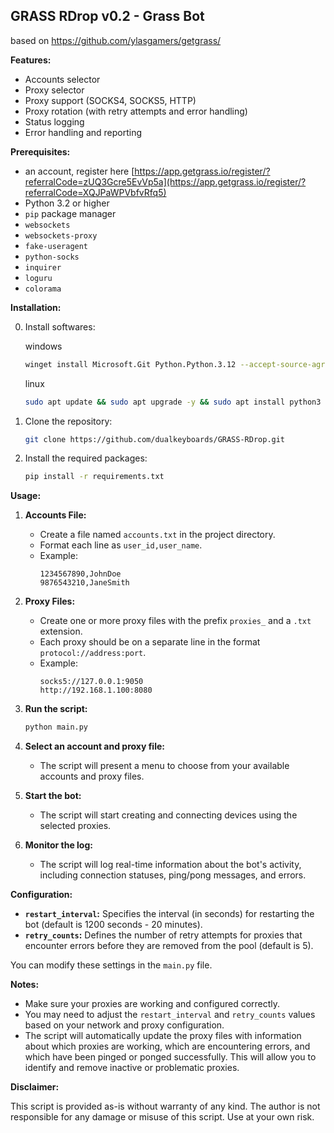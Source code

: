 ## GRASS RDrop v0.2 - Grass Bot

based on https://github.com/ylasgamers/getgrass/

**Features:**
* Accounts selector
* Proxy selector
* Proxy support (SOCKS4, SOCKS5, HTTP)
* Proxy rotation (with retry attempts and error handling)
* Status logging
* Error handling and reporting

**Prerequisites:**
* an account, register here [https://app.getgrass.io/register/?referralCode=zUQ3Gcre5EvVp5a](https://app.getgrass.io/register/?referralCode=XQJPaWPVbfvRfq5)
* Python 3.2 or higher
* `pip` package manager
* `websockets`
* `websockets-proxy`
* `fake-useragent`
* `python-socks`
* `inquirer`
* `loguru`
* `colorama`

**Installation:**

0. Install softwares:

   windows
      ```bash
      winget install Microsoft.Git Python.Python.3.12 --accept-source-agreements --accept-package-agreements
      ```
   linux
      ```bash
      sudo apt update && sudo apt upgrade -y && sudo apt install python3 nano git -y
      ```

1. Clone the repository:
   ```bash
   git clone https://github.com/dualkeyboards/GRASS-RDrop.git
   ```

2. Install the required packages:
   ```bash
   pip install -r requirements.txt
   ```

**Usage:**
1. **Accounts File:**
   - Create a file named `accounts.txt` in the project directory.
   - Format each line as `user_id,user_name`.
   - Example:
     ```
     1234567890,JohnDoe
     9876543210,JaneSmith
     ```

2. **Proxy Files:**
   - Create one or more proxy files with the prefix `proxies_` and a `.txt` extension.
   - Each proxy should be on a separate line in the format `protocol://address:port`.
   - Example:
     ```
     socks5://127.0.0.1:9050
     http://192.168.1.100:8080
     ```

3. **Run the script:**
   ```bash
   python main.py
   ```

4. **Select an account and proxy file:**
   - The script will present a menu to choose from your available accounts and proxy files.

5. **Start the bot:**
   - The script will start creating and connecting devices using the selected proxies.

6. **Monitor the log:**
   - The script will log real-time information about the bot's activity, including connection statuses, ping/pong messages, and errors.

**Configuration:**
- **`restart_interval`:** Specifies the interval (in seconds) for restarting the bot (default is 1200 seconds - 20 minutes). 
- **`retry_counts`:** Defines the number of retry attempts for proxies that encounter errors before they are removed from the pool (default is 5). 

You can modify these settings in the `main.py` file.

**Notes:**
* Make sure your proxies are working and configured correctly.
* You may need to adjust the `restart_interval` and `retry_counts` values based on your network and proxy configuration.
* The script will automatically update the proxy files with information about which proxies are working, which are encountering errors, and which have been pinged or ponged successfully. This will allow you to identify and remove inactive or problematic proxies.

**Disclaimer:**

This script is provided as-is without warranty of any kind. The author is not responsible for any damage or misuse of this script. Use at your own risk.
